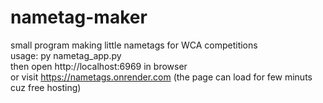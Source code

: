 # nametag-maker 
small program making little nametags for WCA competitions <br>
usage: py nametag_app.py <br>
then open http://localhost:6969 in browser <br>
or visit https://nametags.onrender.com (the page can load for few minuts cuz free hosting)



